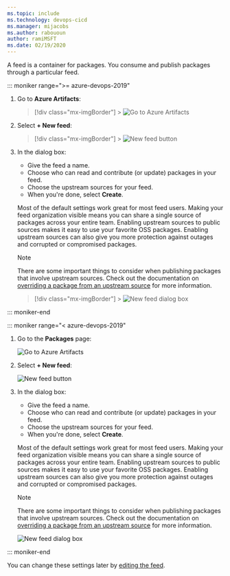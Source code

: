 ```yaml
---
ms.topic: include
ms.technology: devops-cicd
ms.manager: mijacobs
ms.author: rabououn
author: ramiMSFT
ms.date: 02/19/2020
---
```


A feed is a container for packages.
You consume and publish packages through a particular feed.

::: moniker range=">= azure-devops-2019"

1.  Go to **Azure Artifacts**:

    > [!div class="mx-imgBorder"] > ![Go to Azure Artifacts](../media/goto-feed-hub-azure-devops-newnav.png)

2.  Select **+ New feed**:

    > [!div class="mx-imgBorder"] > ![New feed button](../media/new-feed-button-azure-devops-newnav.png)

3.  In the dialog box:

    - Give the feed a name.
    - Choose who can read and contribute (or update) packages in your feed.
    - Choose the upstream sources for your feed.
    - When you're done, select **Create**.

    Most of the default settings work great for most feed users. Making your feed organization visible means you can share a single source of packages across your entire team. Enabling upstream sources to public sources makes it easy to use your favorite OSS packages. Enabling upstream sources can also give you more protection against outages and corrupted or compromised packages.

    > [!NOTE]  
    > There are some important things to consider when publishing packages that involve upstream sources. Check out the documentation on [overriding a package from an upstream source](../concepts/upstream-sources.md#overriding-a-package-from-an-upstream-source) for more information.

    > [!div class="mx-imgBorder"] > ![New feed dialog box](../media/new-feed-dialog.png)

::: moniker-end

::: moniker range="< azure-devops-2019"

1.  Go to the **Packages** page:

    ![Go to Azure Artifacts](../media/goto-feed-hub.png)

2.  Select **+ New feed**:

    ![New feed button](../media/new-feed-button.png)

3.  In the dialog box:

    - Give the feed a name.
    - Choose who can read and contribute (or update) packages in your feed.
    - Choose the upstream sources for your feed.
    - When you're done, select **Create**.

    Most of the default settings work great for most feed users. Making your feed organization visible means you can share a single source of packages across your entire team. Enabling upstream sources to public sources makes it easy to use your favorite OSS packages. Enabling upstream sources can also give you more protection against outages and corrupted or compromised packages.

    > [!NOTE]  
    > There are some important things to consider when publishing packages that involve upstream sources. Check out the documentation on [overriding a package from an upstream source](../concepts/upstream-sources.md#overriding-a-package-from-an-upstream-source) for more information.

    ![New feed dialog box](../media/new-feed-dialog.png)

::: moniker-end

You can change these settings later by [editing the feed](../feeds/edit-feed.md).
